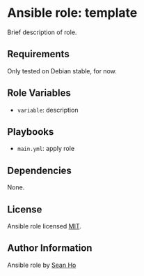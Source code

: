 # Ansible role: template
Brief description of role.

## Requirements
Only tested on Debian stable, for now.

## Role Variables
+ `variable`: description

## Playbooks
+ `main.yml`: apply role

## Dependencies
None.

## License
Ansible role licensed [MIT](LICENSE).

## Author Information
Ansible role by [Sean Ho](https://github.com/ho-ansible/)
